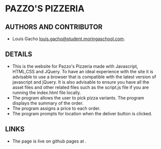 # PAZZO'S PIZZERIA  
## AUTHORS AND CONTRIBUTOR  
- Louis Gacho louis.gacho@student.moringaschool.com.
## DETAILS
- This is the website for Pazzo's Pizzeria made with Javascript, HTML,CSS and JQuery. To have an ideal experience with the site it is advisable to use a browser that is compatible with the latest version of javascript and jQuery. It is also advisable to ensure you have all the asset files and other related files such as the script.js file if you are running the index.html file locally.  
- The program allows the user to pick pizza variants. The program displays the summary of the order.  
- The program assigns a price to each order.  
- The program prompts for location when the deliver button is clicked.  
    
## LINKS
- The page is live on github pages at 	.

